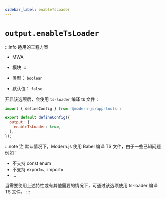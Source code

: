 ```yaml
---
sidebar_label: enableTsLoader
---
```

# `output.enableTsLoader`

:::info 适用的工程方案
* MWA
* 模块
:::

* 类型： `boolean`
* 默认值： `false`

开启该选项后，会使用 `ts-loader` 编译 ts 文件：

```javascript title="modern.config.js"
import { defineConfig } from '@modern-js/app-tools';

export default defineConfig({
  output: {
    enableTsLoader: true,
  },
});
```

:::note 注
默认情况下，Modern.js 使用 Babel 编译 TS 文件，由于一些已知问题例如：

* 不支持 const enum
* 不支持 export=、import=
* ...

当需要使用上述特性或有其他需要的情况下，可通过该选项使用 ts-loader 编译 TS 文件。
:::
